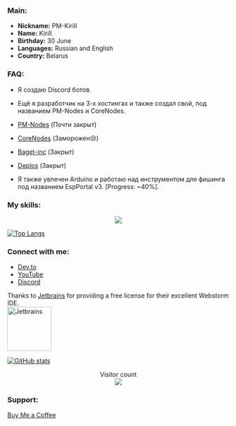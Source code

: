 ### Main:
- **Nickname:** PM-Kirill
- **Name:** Kirill
- **Birthday:** 30 June
- **Languages:** Russian and English
- **Country:** Belarus

### FAQ:
- Я создаю Discord ботов.
- Ещё я разработчик на 3-х хостингах и также создал свой, под названием PM-Nodes и CoreNodes.
- [PM-Nodes](https://discord.gg/QxKUVvC98Z) (Почти закрыт)
- [CoreNodes](https://corenodes.host) (Заморожен😢)
- [Baget-inc](https://baget-inc.online) (Закрыт)
- [Deplos]() (Закрыт)

- Я также увлечен Arduino и работаю над инструментом для фишинга под названием EspPortal v3. [Progress: ~40%].

### My skills:
<p align="center">
  <a href="https://skillicons.dev">
    <img src="https://skillicons.dev/icons?i=ae,androidstudio,arduino,atom,au,aws,blender,cloudflare,css,discord,django,figma,flask,git,github,githubactions,go,heroku,html,idea,js,jquery,linux,md,mongodb,mysql,nodejs,ps,php,pr,py,react,replit,svg,ts,vercel,vscode,vue,&perline=10" />
  </a>
</p>

[![Top Langs](https://github-readme-stats.vercel.app/api/top-langs/?username=PM-Kirill&theme=merko)](https://github.com/PM-Kirill)

### Connect with me:
- [Dev.to](https://dev.to/pmkirill)
- [YouTube](https://www.youtube.com/c/pm-kirill)
- [Discord](https://discord.gg/https://discordapp.com/users/1081189420780240917/)

Thanks to [Jetbrains](https://www.jetbrains.com/?from=inputmask) for providing a free license for their excellent Webstorm IDE.    
<a href="https://www.jetbrains.com/?from=inputmask">
  <img src="https://resources.jetbrains.com/storage/products/company/brand/logos/jb_beam.svg" alt="Jetbrains" width="100">
</a>

[![GitHub stats](https://github-readme-stats.vercel.app/api?username=pm-kirill&show_icons=true&theme=dark)](https://github.com/pm-kirill)
<p align="center"> 
  Visitor count<br>
  <img src="https://profile-counter.glitch.me/Aryanvbw/count.svg" />
</p>

### Support:
[Buy Me a Coffee](https://www.buymeacoffee.com/PM-Kirill)

